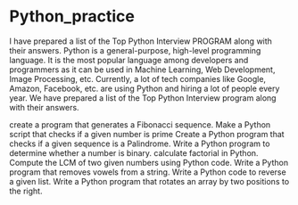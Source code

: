 # Python_practice
I have prepared a list of the Top  Python Interview PROGRAM along with their answers.
Python is a general-purpose, high-level programming language. It is the most popular language among developers and programmers as it can be used in Machine Learning, Web Development, Image Processing, etc. Currently, a lot of tech companies like Google, Amazon, Facebook, etc. are using Python and hiring a lot of people every year. We have prepared a list of the Top  Python Interview program along with their answers.

create a program that generates a Fibonacci sequence.
Make a Python script that checks if a given number is prime
Create a Python program that checks if a given sequence is a Palindrome.
Write a Python program to determine whether a number is binary.
calculate factorial in Python.
Compute the LCM of two given numbers using Python code.
Write a Python program that removes vowels from a string.
Write a Python code to reverse a given list.
Write a Python program that rotates an array by two positions to the right.
